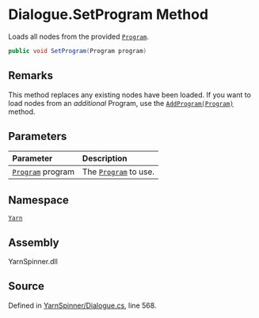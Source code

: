 <!-- This file was generated by a tool. Do not edit this file by hand. -->

# Dialogue.SetProgram Method

Loads all nodes from the provided [`Program`](/api/csharp/yarn/program.md).


```csharp
public void SetProgram(Program program)
```
## Remarks

This method replaces any existing nodes have been loaded. If
you want to load nodes from an _additional_ Program, use the
[`AddProgram(Program)`](/api/csharp/yarn/dialogue.addprogram-program-.md) method.


## Parameters
|Parameter|Description|
|:---|:---|
|[`Program`](/api/csharp/yarn/program.md) program|The [`Program`](/api/csharp/yarn/program.md) to use.|


## Namespace
[`Yarn`](/api/csharp/yarn/README.md)

## Assembly
YarnSpinner.dll

## Source
Defined in [YarnSpinner/Dialogue.cs](https://github.com/YarnSpinnerTool/YarnSpinner//blob/develop/YarnSpinner/Dialogue.cs#L568), line 568.
